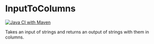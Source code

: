 # InputToColumns
[![Java CI with Maven](https://github.com/TeamCodeChallProj/InputToCollumns/actions/workflows/maven.yml/badge.svg?branch=main)](https://github.com/TeamCodeChallProj/InputToCollumns/actions/workflows/maven.yml)

Takes an input of strings and returns an output of strings with them in columns.
